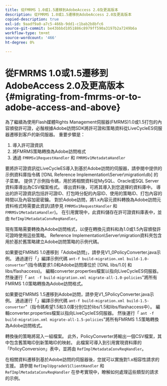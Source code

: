 ```yaml
---
title: 從FMRMS 1.0或1.5遷移到AdobeAccess 2.0及更高版本
description: 從FMRMS 1.0或1.5遷移到AdobeAccess 2.0及更高版本
copied-description: true
exl-id: 9aadf9a0-a7c5-466b-9dd1-c1bab2b8bfc6
source-git-commit: be43bbbd1051886c8979ff590a3197b2a7249b6a
workflow-type: tm+mt
source-wordcount: '466'
ht-degree: 0%

---
```


# 從FMRMS 1.0或1.5遷移到AdobeAccess 2.0及更高版本 {#migrating-from-fmrms-or-to-adobe-access-and-above}

為了繼續為使用Flash媒體Rights Management伺服器(FMRMS)1.0或1.5打包的內容頒發許可證，必鬚根據Adobe訪問SDK將許可證和策略資料從LiveCycleES伺服器遷移到客戶的新伺服器。 重要步驟是：

1. 導入許可證資訊
1. 將FMRMS策略轉換為Adobe訪問格式
1. 通過 `FMRMSv1RequestHandler` 和 `FMRMSv1MetadataHandler`

要將許可證資訊從LiveCycleES導入到基於Adobe訪問的伺服器，請參閱中提供的示例資料庫指令碼 [!DNL Reference Implementation\Server\migration\db] 的子菜單。 提供了示例指令碼，用於將相關資料從MySQL、Oracle或SQL Server資料庫導出為CSV檔案格式。 導出資料後，可將其導入到您選擇的資料庫中。 導出的許可證資訊包括許可證ID、打包時分配的內容ID、使用的策略ID、打包內容的時間以及內容加密密鑰。 對於Adobe訪問，將1.x內容元資料轉換為Adobe訪問元資料格式時需要此資訊(請參見 `FMRMSv1RequestHandler` 和 `FMRMSv1MetadataHandler`)。 在引用實現中，此資料儲存在許可證資料庫表中，並由 `RefImplMetadataConvReqHandler`。

現有策略需要轉換為Adobe訪問格式，以便在轉換元資料和為1.0或1.5內容頒發許可證時使用這些策略。 Reference Implementation\Server\migration資料夾包含用於基於舊策略建立Adobe訪問策略的示例代碼。

如果要從FMRMS 1.0遷移到「Adobe訪問」，請參見V1_0PolicyConverter.java示例。 通過運行「」編譯示例代碼 `ant-f build-migration.xml build-1.0-converter`&quot;(指令碼要求1.0和Adobe訪問庫位於 [!DNL libs/1.0] 和libs/flashaccess)。 編輯converter.properties檔案以指向LiveCycleES伺服器。 然後運行「 `ant -f build-migration.xml migrate-all-1.0-policies`&quot;將所有FMRMS 1.0策略轉換為Adobe訪問格式。

如果要從FMRMS 1.5遷移到Adobe訪問，請參見V1_5PolicyConverter.java示例。 通過運行「」編譯示例代碼 `ant-f build-migration.xml build-1.5-converter`&quot;（指令碼希望1.5和3.0庫分別位於libs/1.5和libs/flashaccess中）。 編輯converter.properties檔案以指向LiveCycleES伺服器。 然後運行「 `ant -f build-migration.xml migrate-all-1.5-policies`&quot;將所有FMRMS 1.5策略轉換為Adobe訪問格式。

轉換後的策略將寫入一組檔案。 此外，PolicyConverter將輸出一個CSV檔案，其中包含舊策略ID到新策略ID的映射。 此檔案可導入到引用實現資料庫的「PolicyConversion」表中，並將由 `RefImplMetadataConvReqHandler`。

在相關資料遷移到基於Adobe訪問的伺服器後，您就可以實施對1.x相容性請求的支援。 請參閱 `RefImplUpgradeV1ClientHandler` 和 `RefImplMetadataConvReqHandler` 在參考實現中，瞭解如何處理這些類型的請求的示例。
